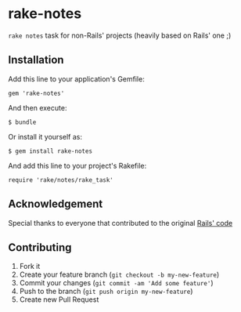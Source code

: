 # rake-notes

`rake notes` task for non-Rails' projects (heavily based on Rails' one ;)

## Installation

Add this line to your application's Gemfile:

    gem 'rake-notes'

And then execute:

    $ bundle

Or install it yourself as:

    $ gem install rake-notes

And add this line to your project's Rakefile:

    require 'rake/notes/rake_task'


## Acknowledgement

Special thanks to everyone that contributed to the original
[Rails' code](https://github.com/rails/rails/blob/master/railties/lib/rails/source_annotation_extractor.rb)


## Contributing

1. Fork it
2. Create your feature branch (`git checkout -b my-new-feature`)
3. Commit your changes (`git commit -am 'Add some feature'`)
4. Push to the branch (`git push origin my-new-feature`)
5. Create new Pull Request
